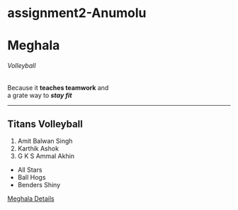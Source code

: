 # assignment2-Anumolu
# Meghala
###### Volleyball
Because it **teaches teamwork** and <br> a grate way to ***stay fit***

---
## Titans Volleyball 

1. Amit Balwan Singh
2. Karthik Ashok
3. G K S Ammal Akhin
- All Stars
- Ball Hogs 
- Benders Shiny

[Meghala Details](AboutMe.md)